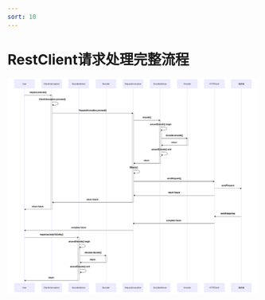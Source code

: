 ```yaml
---
sort: 10
---
```


# RestClient请求处理完整流程
![ClientInterceptor](../../../../img/process_of_restclient.svg)
